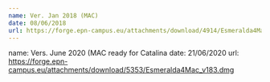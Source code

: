 ```yaml
---
name: Ver. Jan 2018 (MAC)
date: 08/06/2018
url: https://forge.epn-campus.eu/attachments/download/4914/Esmeralda4Mac_v15.dmg
---
```

name: Vers. June 2020 (MAC ready for Catalina
date: 21/06/2020
url: https://forge.epn-campus.eu/attachments/download/5353/Esmeralda4Mac_v183.dmg
